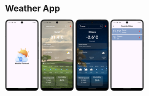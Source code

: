 # Weather App

<p>
   <img src="https://github.com/priyamtripathiii03/weather_app/blob/master/Screenshot_20241203_132638.png"height="35%" width="22%">
  <img src="https://github.com/priyamtripathiii03/weather_app/blob/master/Screenshot_20241203_131930.png "height="35%" width="22%">
  <img src="https://github.com/priyamtripathiii03/weather_app/blob/master/Screenshot_20241203_131407.png"height="35%" width="22%">
  <img src="https://github.com/priyamtripathiii03/weather_app/blob/master/Screenshot_20241203_132840.png"height="35%" width="22%">
  
</p>



